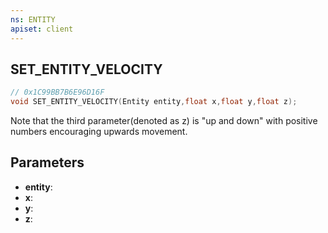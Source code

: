 ```yaml
---
ns: ENTITY
apiset: client
---
```

## SET_ENTITY_VELOCITY

```c
// 0x1C99BB7B6E96D16F
void SET_ENTITY_VELOCITY(Entity entity,float x,float y,float z);
```

Note that the third parameter(denoted as z) is "up and down" with positive numbers encouraging upwards movement.

## Parameters
* **entity**:
* **x**:
* **y**:
* **z**:



